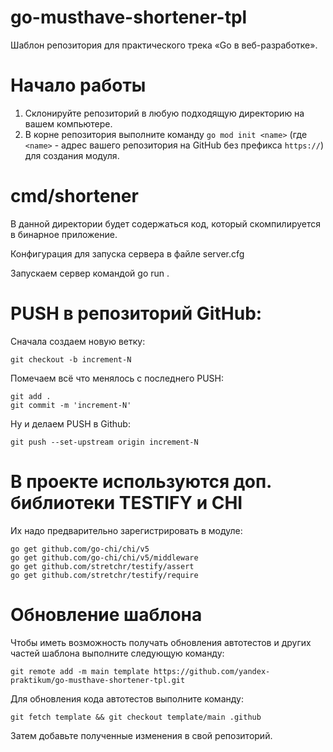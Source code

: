 # go-musthave-shortener-tpl
Шаблон репозитория для практического трека «Go в веб-разработке».

# Начало работы

1. Склонируйте репозиторий в любую подходящую директорию на вашем компьютере.
2. В корне репозитория выполните команду `go mod init <name>` (где `<name>` - адрес вашего репозитория на GitHub без префикса `https://`) для создания модуля.

# cmd/shortener
В данной директории будет содержаться код, который скомпилируется в бинарное приложение.

Конфигурация для запуска сервера в файле server.cfg

Запускаем сервер командой go run .

# PUSH в репозиторий GitHub:

Сначала создаем новую ветку:
```
git checkout -b increment-N
```
Помечаем всё что менялось с последнего PUSH:
```
git add .
git commit -m 'increment-N'
```
Ну и делаем PUSH в Github:
```
git push --set-upstream origin increment-N
```  
# В проекте используются доп. библиотеки TESTIFY и CHI

Их надо предварительно зарегистрировать в модуле:
```
go get github.com/go-chi/chi/v5  
go get github.com/go-chi/chi/v5/middleware
go get github.com/stretchr/testify/assert
go get github.com/stretchr/testify/require
```
# Обновление шаблона

Чтобы иметь возможность получать обновления автотестов и других частей шаблона выполните следующую команду:
```
git remote add -m main template https://github.com/yandex-praktikum/go-musthave-shortener-tpl.git
```
Для обновления кода автотестов выполните команду:
```
git fetch template && git checkout template/main .github
```
Затем добавьте полученные изменения в свой репозиторий.
